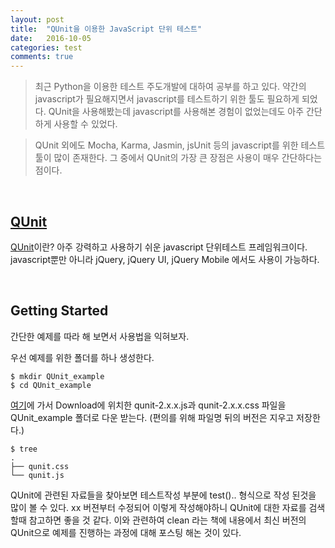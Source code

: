 ```yaml
---
layout: post
title:  "QUnit을 이용한 JavaScript 단위 테스트"
date:   2016-10-05
categories: test
comments: true
---
```

> 최근 Python을 이용한 테스트 주도개발에 대하여 공부를 하고 있다. 약간의 javascript가 필요해지면서 javascript를 테스트하기 위한 툴도 필요하게 되었다. QUnit을 사용해봤는데 javascript를 사용해본 경험이 없었는데도 아주 간단하게 사용할 수 있었다.  

> QUnit 외에도 Mocha, Karma, Jasmin, jsUnit 등의 javascript를 위한 테스트 툴이 많이 존재한다. 그 중에서 QUnit의 가장 큰 장점은 사용이 매우 간단하다는 점이다.  

<br>  

## [QUnit](https://qunitjs.com/)   

[QUnit](https://qunitjs.com/)이란? 아주 강력하고 사용하기 쉬운 javascript 단위테스트 프레임워크이다. javascript뿐만 아니라 jQuery, jQuery UI, jQuery Mobile 에서도 사용이 가능하다.


<br>  

## Getting Started  

간단한 예제를 따라 해 보면서 사용법을 익혀보자.  

우선 예제를 위한 폴더를 하나 생성한다.  
```
$ mkdir QUnit_example
$ cd QUnit_example
```  

[여기](https://qunitjs.com/)에 가서 Download에 위치한 qunit-2.x.x.js과 qunit-2.x.x.css 파일을 QUnit_example 폴더로 다운 받는다. (편의를 위해 파일명 뒤의 버전은 지우고 저장한다.)

```
$ tree
.
├── qunit.css
└── qunit.js
```  












QUnit에 관련된 자료들을 찾아보면 테스트작성 부분에 test().. 형식으로 작성 된것을 많이 볼 수 있다.
xx 버젼부터 수정되어 이렇게 작성해야하니 QUnit에 대한 자료를 검색할때 참고하면 좋을 것 같다.
이와 관련하여 clean 라는 책에 내용에서 최신 버전의 QUnit으로 예제를 진행하는 과정에 대해 포스팅 해논 것이 있다.

